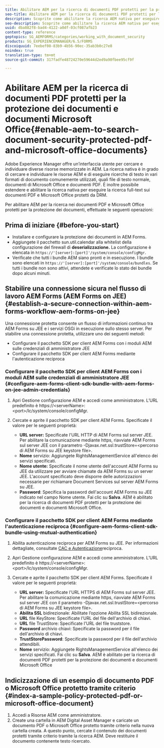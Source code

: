 ```yaml
---
title: Abilitare AEM per la ricerca di documenti PDF protetti per la protezione dei documenti e documenti Microsoft Office
seo-title: Abilitare AEM per la ricerca di documenti PDF protetti per la protezione dei documenti e documenti Microsoft Office
description: Scoprite come abilitare la ricerca AEM nativa per eseguire la ricerca full-text sui documenti PDF protetti da DRM.
seo-description: Scoprite come abilitare la ricerca AEM nativa per eseguire la ricerca full-text sui documenti PDF protetti da DRM.
uuid: dba882f8-bad4-4122-a0df-03cf087afb23
content-type: reference
geptopics: SG_AEMFORMS/categories/working_with_document_security
products: SG_EXPERIENCEMANAGER/6.5/FORMS
discoiquuid: 7eebef08-83b9-4b56-90ec-35ab3b0c27e8
noindex: true
translation-type: tm+mt
source-git-commit: 317fadfe48724270e59644d2ed9a90fbee95cf9f

---
```



# Abilitare AEM per la ricerca di documenti PDF protetti per la protezione dei documenti e documenti Microsoft Office{#enable-aem-to-search-document-security-protected-pdf-and-microsoft-office-documents}

Adobe Experience Manager offre un’interfaccia utente per cercare e individuare diverse risorse memorizzate in AEM. La ricerca nativa è in grado di cercare e individuare le risorse AEM e di eseguire ricerche di testo in vari formati di documento comunemente utilizzati, quali file di testo normale, documenti di Microsoft Office e documenti PDF. È inoltre possibile estendere e abilitare la ricerca nativa per eseguire la ricerca full-text sui documenti PDF e Microsoft Office protetti da DRM.

Per abilitare AEM per la ricerca nei documenti PDF e Microsoft Office protetti per la protezione dei documenti, effettuate le seguenti operazioni:

## Prima di iniziare {#before-you-start}

* Installare e configurare la protezione dei documenti in AEM Forms.
* Aggiungete il pacchetto sun.util.calendar alla whitelist della configurazione del firewall di **deserializzazione.** La configurazione è elencata in `https://'[server]:[port]'/system/console/configMgr`.
* Verificate che tutti i bundle AEM siano pronti e in esecuzione. I bundle sono elencati in `https://'[server]:[port]'/system/console/bundles`. Se tutti i bundle non sono attivi, attendete e verificate lo stato dei bundle dopo alcuni minuti.

## Stabilire una connessione sicura nel flusso di lavoro AEM Forms (AEM Forms on JEE) {#establish-a-secure-connection-within-aem-forms-workflow-aem-forms-on-jee}

Una connessione protetta consente un flusso di informazioni continuo tra AEM Forms su JEE e i servizi OSGi in esecuzione sullo stesso server. Per stabilire una connessione protetta, utilizzare uno dei seguenti metodi:

* Configurare il pacchetto SDK per client AEM Forms con i moduli AEM sulle credenziali di amministratore JEE
* Configurare il pacchetto SDK per client AEM Forms mediante l&#39;autenticazione reciproca

### Configurare il pacchetto SDK per client AEM Forms con i moduli AEM sulle credenziali di amministratore JEE {#configure-aem-forms-client-sdk-bundle-with-aem-forms-on-jee-admin-credentials}

1. Apri Gestione configurazione AEM e accedi come amministratore. L’URL predefinito è https://&lt;serverName>:&lt;port>/lc/system/console/configMgr.
1. Cercate e aprite il pacchetto SDK per client AEM Forms. Specificate il valore per le seguenti proprietà:

   * **URL server:** Specificate l&#39;URL HTTP di AEM Forms sul server JEE. Per abilitare la comunicazione mediante https, riavviate AEM Forms sul server JEE con il parametro -Djavax.net.ssl.trustStore=&lt;percorso di AEM Forms su JEE keystore file>.
   * **Nome** servizio: Aggiungete RightsManagementService all&#39;elenco dei servizi specificati.
   * **Nome utente:** Specificate il nome utente dell&#39;account AEM Forms su JEE da utilizzare per avviare chiamate da AEM Forms su un server JEE. L&#39;account specificato deve disporre delle autorizzazioni necessarie per richiamare Document Services sul server AEM Forms su JEE.
   * **Password**: Specifica la password dell&#39;account AEM Forms su JEE indicato nel campo Nome utente.
   Fai clic su **Salva**. AEM è abilitato per la ricerca di documenti PDF protetti per la protezione dei documenti e documenti Microsoft Office.

### Configurare il pacchetto SDK per client AEM Forms mediante l&#39;autenticazione reciproca {#configure-aem-forms-client-sdk-bundle-using-mutual-authentication}

1. Abilita autenticazione reciproca per AEM Forms su JEE. Per informazioni dettagliate, consultate [CAC e Autenticazione](https://helpx.adobe.com/livecycle/kb/cac-mutual-authentication.html)reciproca.
1. Apri Gestione configurazione AEM e accedi come amministratore. L’URL predefinito è https://&lt;serverName>:&lt;port>/lc/system/console/configMgr.
1. Cercate e aprite il pacchetto SDK per client AEM Forms. Specificate il valore per le seguenti proprietà:

   * **URL server:** Specificate l&#39;URL HTTPS di AEM Forms sul server JEE. Per abilitare la comunicazione mediante https, riavviate AEM Forms sul server JEE con il parametro -Djavax.net.ssl.trustStore=&lt;percorso di AEM Forms su JEE keystore file>.
   * **Abilita SSL** bidirezionale: Abilitate l’opzione Abilita SSL bidirezionale.
   * **URL** file KeyStore: Specificate l&#39;URL del file dell&#39;archivio di chiavi.
   * **URL** file TrustStore: Specificate l&#39;URL del file truststore.
   * **Password** archivio chiavi: Specificate la password per il file dell&#39;archivio di chiavi.
   * **TrustStorePassword**: Specificate la password per il file dell&#39;archivio attendibili.
   * **Nome** servizio: Aggiungete RightsManagementService all&#39;elenco dei servizi specificati.
   Fai clic su **Salva**. AEM è abilitato per la ricerca di documenti PDF protetti per la protezione dei documenti e documenti Microsoft Office

## Indicizzazione di un esempio di documento PDF o Microsoft Office protetto tramite criterio {#index-a-sample-policy-protected-pdf-or-microsoft-office-document}

1. Accedi a Risorse AEM come amministratore.
1. Create una cartella in AEM Digital Asset Manager e caricate un documento PDF o Microsoft Office protetto tramite criterio nella nuova cartella creata. A questo punto, cercate il contenuto dei documenti protetti tramite criterio tramite la ricerca AEM. Deve restituire il documento contenente testo ricercato.

